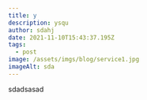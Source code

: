 ```yaml
---
title: y
description: ysqu
author: sdahj
date: 2021-11-10T15:43:37.195Z
tags:
  - post
image: /assets/imgs/blog/service1.jpg
imageAlt: sda
---
```

sdadsasad